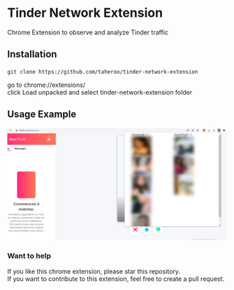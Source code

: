 # Tinder Network Extension

Chrome Extension to observe and analyze Tinder traffic

## Installation

`git clone https://github.com/taheroo/tinder-network-extension`

go to chrome://extensions/</br>
click Load unpacked and select tinder-network-extension folder

## Usage Example

![usage example](https://github.com/taheroo/tinder-network-extension/blob/master/images/example.png)

### Want to help
If you like this chrome extension, please star this repository. <br>
If you want to contribute to this extension, feel free to create a pull request.
